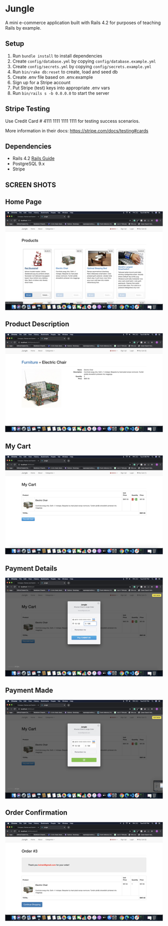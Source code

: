 # Jungle

A mini e-commerce application built with Rails 4.2 for purposes of teaching Rails by example.


## Setup

1. Run `bundle install` to install dependencies
2. Create `config/database.yml` by copying `config/database.example.yml`
3. Create `config/secrets.yml` by copying `config/secrets.example.yml`
4. Run `bin/rake db:reset` to create, load and seed db
5. Create .env file based on .env.example
6. Sign up for a Stripe account
7. Put Stripe (test) keys into appropriate .env vars
8. Run `bin/rails s -b 0.0.0.0` to start the server

## Stripe Testing

Use Credit Card # 4111 1111 1111 1111 for testing success scenarios.

More information in their docs: <https://stripe.com/docs/testing#cards>

## Dependencies

* Rails 4.2 [Rails Guide](http://guides.rubyonrails.org/v4.2/)
* PostgreSQL 9.x
* Stripe

## SCREEN SHOTS

## Home Page
!["Home Page"](https://github.com/prateek-diwedi/jungle-rails/blob/master/Data/home%20page.png)

## Product Description
!["Product Description"](https://github.com/prateek-diwedi/jungle-rails/blob/master/Data/product%20description.png)

## My Cart
!["My Cart"](https://github.com/prateek-diwedi/jungle-rails/blob/master/Data/my%20cart.png)

## Payment Details
!["Payment Details"](https://github.com/prateek-diwedi/jungle-rails/blob/master/Data/payment%20details.png)

## Payment Made
!["Payment Made"](https://github.com/prateek-diwedi/jungle-rails/blob/master/Data/Payment%20made.png)

## Order Confirmation
!["Order confirmation"](https://github.com/prateek-diwedi/jungle-rails/blob/master/Data/Order%20Confirmation.png)


